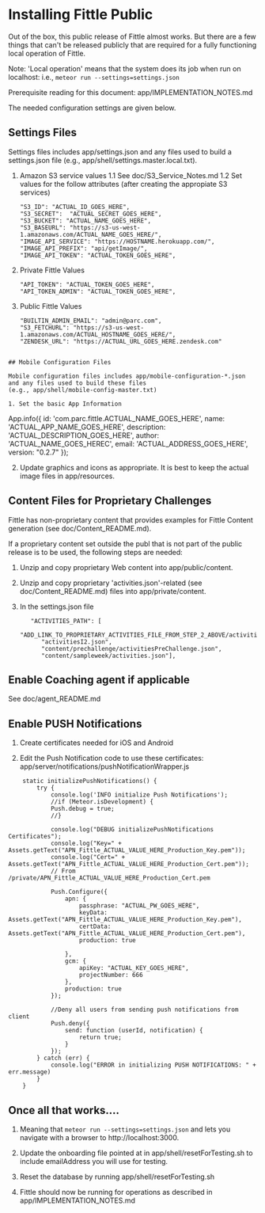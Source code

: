 # Installing Fittle Public

Out of the box, this public release of Fittle almost works. But there are a few things that can't be released publicly that
are required for a fully functioning local operation of Fittle.

Note: 'Local operation' means that the system does its job when run on localhost: i.e., ```meteor run --settings=settings.json```

Prerequisite reading for this document: app/IMPLEMENTATION_NOTES.md

The needed configuration settings are given below.

## Settings Files

Settings files includes app/settings.json and any files used to build a settings.json file
(e.g., app/shell/settings.master.local.txt).

1. Amazon S3 service values
   1.1 See doc/S3_Service_Notes.md
   1.2 Set values for the follow attributes (after creating the appropiate S3 services)
   ```
   "S3_ID": "ACTUAL_ID_GOES_HERE",
   "S3_SECRET":  "ACTUAL_SECRET_GOES_HERE",
   "S3_BUCKET": "ACTUAL_NAME_GOES_HERE",
   "S3_BASEURL": "https://s3-us-west-1.amazonaws.com/ACTUAL_NAME_GOES_HERE/",
   "IMAGE_API_SERVICE": "https://HOSTNAME.herokuapp.com/",
   "IMAGE_API_PREFIX": "api/getImage/",
   "IMAGE_API_TOKEN": "ACTUAL_TOKEN_GOES_HERE",
   ```

2. Private Fittle Values
   ```
   "API_TOKEN": "ACTUAL_TOKEN_GOES_HERE",
   "API_TOKEN_ADMIN": "ACTUAL_TOKEN_GOES_HERE",
   ```

3. Public Fittle Values
   ```
   "BUILTIN_ADMIN_EMAIL": "admin@parc.com",
   "S3_FETCHURL": "https://s3-us-west-1.amazonaws.com/ACTUAL_HOSTNAME_GOES_HERE/",
   "ZENDESK_URL": "https://ACTUAL_URL_GOES_HERE.zendesk.com"
   ```

```

## Mobile Configuration Files

Mobile configuration files includes app/mobile-configuration-*.json and any files used to build these files
(e.g., app/shell/mobile-config-master.txt)

1. Set the basic App Information
```
App.info({
   id: 'com.parc.fittle.ACTUAL_NAME_GOES_HERE',
   name: 'ACTUAL_APP_NAME_GOES_HERE',
   description: 'ACTUAL_DESCRIPTION_GOES_HERE',
   author: 'ACTUAL_NAME_GOES_HEREC',
   email: 'ACTUAL_ADDRESS_GOES_HERE',
   version: "0.2.7"
});

2. Update graphics and icons as appropriate. It is best to keep the actual image files in app/resources.


## Content Files for Proprietary Challenges

Fittle has non-proprietary content that provides examples for Fittle Content generation (see doc/Content_README.md).

If a proprietary content set outside the publ that is not part of the public release is to be used, the following steps are needed:

1. Unzip and copy proprietary Web content into app/public/content.

2. Unzip and copy proprietary 'activities.json'-related (see doc/Content_README.md) files into app/private/content.

3. In the settings.json file

   ```
      "ACTIVITIES_PATH": [
         "ADD_LINK_TO_PROPRIETARY_ACTIVITIES_FILE_FROM_STEP_2_ABOVE/activities.json",
         "activitiesI2.json",
         "content/prechallenge/activitiesPreChallenge.json",
         "content/sampleweek/activities.json"],

   ```

## Enable Coaching agent if applicable

See doc/agent_README.md


## Enable PUSH Notifications

1. Create certificates needed for iOS and Android

2. Edit the Push Notification code to use these certificates: app/server/notifications/pushNotificationWrapper.js

```
    static initializePushNotifications() {
        try {
            console.log('INFO initialize Push Notifications');
            //if (Meteor.isDevelopment) {
            Push.debug = true;
            //}

            console.log("DEBUG initializePushNotifications Certificates");
            console.log("Key=" + Assets.getText("APN_Fittle_ACTUAL_VALUE_HERE_Production_Key.pem"));
            console.log("Cert=" + Assets.getText("APN_Fittle_ACTUAL_VALUE_HERE_Production_Cert.pem"));
            // From /private/APN_Fittle_ACTUAL_VALUE_HERE_Production_Cert.pem

            Push.Configure({
                apn: {
                    passphrase: "ACTUAL_PW_GOES_HERE",
                    keyData: Assets.getText("APN_Fittle_ACTUAL_VALUE_HERE_Production_Key.pem"),
                    certData: Assets.getText("APN_Fittle_ACTUAL_VALUE_HERE_Production_Cert.pem"),
                    production: true

                },
                gcm: {
                    apiKey: "ACTUAL_KEY_GOES_HERE",
                    projectNumber: 666
                },
                production: true
            });

            //Deny all users from sending push notifications from client
            Push.deny({
                send: function (userId, notification) {
                    return true;
                }
            });
        } catch (err) {
            console.log("ERROR in initializing PUSH NOTIFICATIONS: " + err.message)
        }
    }

```

## Once all that works....

1. Meaning that ```meteor run --settings=settings.json``` and lets you navigate with a browser to http://localhost:3000.

2. Update the onboarding file pointed at in app/shell/resetForTesting.sh to include emailAddress you will use for testing.

3. Reset the database by running app/shell/resetForTesting.sh

4. Fittle should now be running for operations as described in app/IMPLEMENTATION_NOTES.md